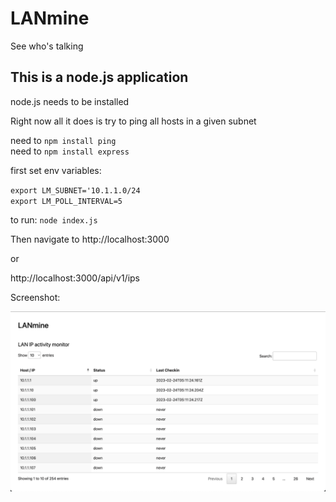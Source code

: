 # LANmine
See who's talking

## This is a node.js application
node.js needs to be installed

Right now all it does is try to ping all hosts in a given subnet

need to `npm install ping` \
need to `npm install express`

first set env variables: 

`export LM_SUBNET='10.1.1.0/24` \
`export LM_POLL_INTERVAL=5`

to run: `node index.js`

Then navigate to http://localhost:3000

or

http://localhost:3000/api/v1/ips

Screenshot:

![Alt text](/media/Screenshot1.png "Main view")